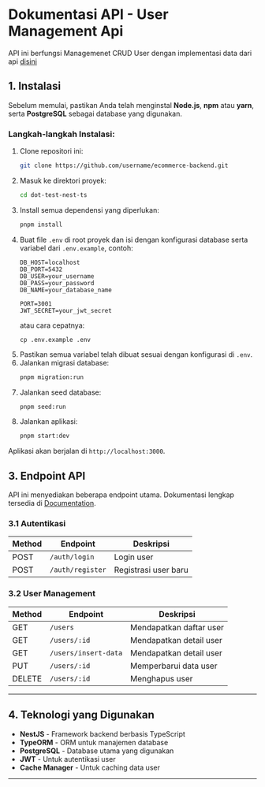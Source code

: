 # Dokumentasi API - User Management Api

API ini berfungsi Managemenet CRUD User dengan implementasi data dari api [disini](https://jsonplaceholder.typicode.com)

## 1. Instalasi

Sebelum memulai, pastikan Anda telah menginstal **Node.js**, **npm** atau **yarn**, serta **PostgreSQL** sebagai database yang digunakan.

### Langkah-langkah Instalasi:

1. Clone repositori ini:
   ```bash
   git clone https://github.com/username/ecommerce-backend.git
   ```
2. Masuk ke direktori proyek:
   ```bash
   cd dot-test-nest-ts
   ```
3. Install semua dependensi yang diperlukan:
   ```bash
   pnpm install
   ```
4. Buat file `.env` di root proyek dan isi dengan konfigurasi database serta variabel dari `.env.example`, contoh:
   ```plaintext
   DB_HOST=localhost
   DB_PORT=5432
   DB_USER=your_username
   DB_PASS=your_password
   DB_NAME=your_database_name
   
   PORT=3001
   JWT_SECRET=your_jwt_secret
   ```
   atau cara cepatnya: 
   ```plaintext
   cp .env.example .env
   ```
5. Pastikan semua variabel telah dibuat sesuai dengan konfigurasi di `.env`.
6. Jalankan migrasi database:
   ```bash
   pnpm migration:run
   ```
6. Jalankan seed database:
   ```bash
   pnpm seed:run
   ```
7. Jalankan aplikasi:
   ```bash
   pnpm start:dev
   ```

Aplikasi akan berjalan di `http://localhost:3000`.

## 3. Endpoint API

API ini menyediakan beberapa endpoint utama. Dokumentasi lengkap tersedia di [Documentation]([https://documenter.getpostman.com/view/29492816/2s9YsGhYfA](https://github.com/ranggakrisnaa/dot-test-nest-ts/blob/main/documentation-api.html)).

### 3.1 Autentikasi

| Method | Endpoint       | Deskripsi                  |
|--------|--------------|----------------------------|
| POST   | `/auth/login` | Login user                 |
| POST   | `/auth/register` | Registrasi user baru       |

### 3.2 User Management

| Method | Endpoint             | Deskripsi                    |
|--------|----------------------|------------------------------|
| GET    | `/users`             | Mendapatkan daftar user      |
| GET    | `/users/:id`         | Mendapatkan detail user      |
| GET    | `/users/insert-data` | Mendapatkan detail user      |
| PUT    | `/users/:id`         | Memperbarui data user       |
| DELETE | `/users/:id`         | Menghapus user              |

---

## 4. Teknologi yang Digunakan

- **NestJS** - Framework backend berbasis TypeScript
- **TypeORM** - ORM untuk manajemen database
- **PostgreSQL** - Database utama yang digunakan
- **JWT** - Untuk autentikasi user
- **Cache Manager** - Untuk caching data user

---
